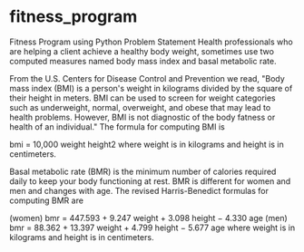 # fitness_program
Fitness Program using Python
Problem Statement
Health professionals who are helping a client achieve a healthy body weight, sometimes use two computed measures named body mass index and basal metabolic rate.

From the U.S. Centers for Disease Control and Prevention we read, "Body mass index (BMI) is a person's weight in kilograms divided by the square of their height in meters. BMI can be used to screen for weight categories such as underweight, normal, overweight, and obese that may lead to health problems. However, BMI is not diagnostic of the body fatness or health of an individual." The formula for computing BMI is

bmi = 
10,000 weight
height2
where weight is in kilograms and height is in centimeters.

Basal metabolic rate (BMR) is the minimum number of calories required daily to keep your body functioning at rest. BMR is different for women and men and changes with age. The revised Harris-Benedict formulas for computing BMR are

(women)  bmr = 447.593 + 9.247 weight + 3.098 height − 4.330 age
(men)  bmr = 88.362 + 13.397 weight + 4.799 height − 5.677 age
where weight is in kilograms and height is in centimeters.
